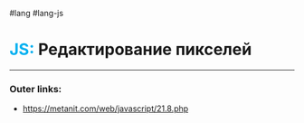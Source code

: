 #lang #lang-js
# <font color="#00b0f0">JS:</font> Редактирование пикселей
---
### Outer links:
- https://metanit.com/web/javascript/21.8.php